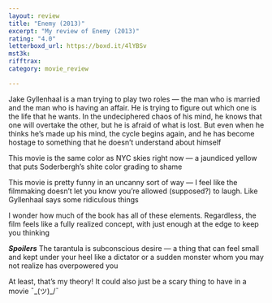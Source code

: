 ```yaml
---
layout: review
title: "Enemy (2013)"
excerpt: "My review of Enemy (2013)"
rating: "4.0"
letterboxd_url: https://boxd.it/4lYBSv
mst3k: 
rifftrax: 
category: movie_review

---
```


Jake Gyllenhaal is a man trying to play two roles — the man who is married and the man who is having an affair. He is trying to figure out which one is the life that he wants. In the undeciphered chaos of his mind, he knows that one will overtake the other, but he is afraid of what is lost. But even when he thinks he’s made up his mind, the cycle begins again, and he has become hostage to something that he doesn’t understand about himself

This movie is the same color as NYC skies right now — a jaundiced yellow that puts Soderbergh’s shite color grading to shame

This movie is pretty funny in an uncanny sort of way — I feel like the filmmaking doesn’t let you know you’re allowed (supposed?) to laugh. Like Gyllenhaal says some ridiculous things

I wonder how much of the book has all of these elements. Regardless, the film feels like a fully realized concept, with just enough at the edge to keep you thinking


<b>***Spoilers***</b>
The tarantula is subconscious desire — a thing that can feel small and kept under your heel like a dictator or a sudden monster whom you may not realize has overpowered you

At least, that’s my theory! It could also just be a scary thing to have in a movie ¯\_(ツ)_/¯